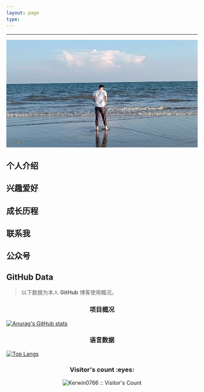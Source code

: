 ```yaml
---
layout: page
type: 
---
```

***
![touxiang](/images/65D97825-8D36-4CB7-B668-2A86112D771D.jpeg)
## 个人介绍

## 兴趣爱好

## 成长历程

## 联系我

## 公众号

## GitHub Data
> 以下数据为本人 **GitHub** 博客使用概况。

<h3 align="center">项目概况</h3>  


  [![Anurag's GitHub stats](https://github-readme-stats.vercel.app/api?username=Kerwin0766&show_icons=true&theme=radical)](https://github.com/Kerwin0766/github-readme-stats)


<h3 align="center">语言数据</h3>  


  [![Top Langs](https://github-readme-stats.vercel.app/api/top-langs/?username=Kerwin0766&theme=tokyonight&layout=compact)](https://github.com/Kerwin0766/github-readme-stats)


<h3 align="center">Visitor's count :eyes:</h3>

<p align="center"><img src="https://profile-counter.glitch.me/{Kerwin0766}/count.svg" alt="Kerwin0766 :: Visitor's Count" /></p>
